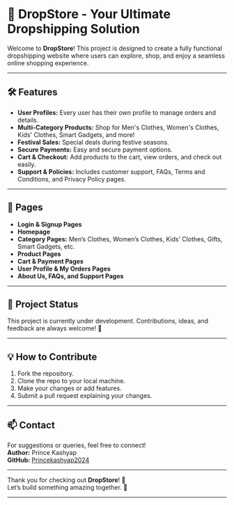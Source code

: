 # 🚀 DropStore - Your Ultimate Dropshipping Solution  

Welcome to **DropStore**! This project is designed to create a fully functional dropshipping website where users can explore, shop, and enjoy a seamless online shopping experience.

---

## 🛠️ Features  

- **User Profiles:** Every user has their own profile to manage orders and details.  
- **Multi-Category Products:** Shop for Men's Clothes, Women's Clothes, Kids' Clothes, Smart Gadgets, and more!  
- **Festival Sales:** Special deals during festive seasons.  
- **Secure Payments:** Easy and secure payment options.  
- **Cart & Checkout:** Add products to the cart, view orders, and check out easily.  
- **Support & Policies:** Includes customer support, FAQs, Terms and Conditions, and Privacy Policy pages.  

---

## 🌟 Pages  

- **Login & Signup Pages**  
- **Homepage**  
- **Category Pages:** Men’s Clothes, Women’s Clothes, Kids’ Clothes, Gifts, Smart Gadgets, etc.  
- **Product Pages**  
- **Cart & Payment Pages**  
- **User Profile & My Orders Pages**  
- **About Us, FAQs, and Support Pages**  

---

## 🚧 Project Status  

This project is currently under development. Contributions, ideas, and feedback are always welcome! 🌱  

---

## 💡 How to Contribute  

1. Fork the repository.  
2. Clone the repo to your local machine.  
3. Make your changes or add features.  
4. Submit a pull request explaining your changes.  

---

## 📫 Contact  

For suggestions or queries, feel free to connect!  
**Author:** Prince Kashyap  
**GitHub:** [Princekashyap2024](https://github.com/Princekashyap2024)  

---

Thank you for checking out **DropStore**! 🌟  
Let’s build something amazing together. 💪  

---
